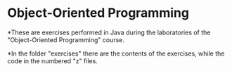 # Object-Oriented Programming

*These are exercises performed in Java during the laboratories of the "Object-Oriented Programming" course.

*In the folder "exercises" there are the contents of the exercises, while the code in the numbered "z" files.
